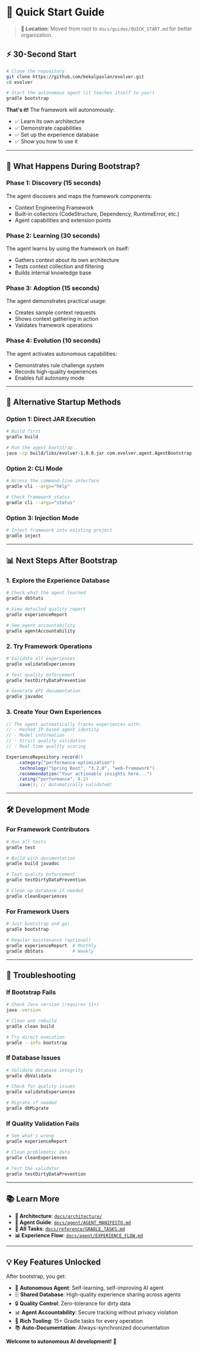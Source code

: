 # 🚀 Quick Start Guide

> **📍 Location**: Moved from root to `docs/guides/QUICK_START.md` for better organization.

## ⚡ **30-Second Start**

```bash
# Clone the repository
git clone https://github.com/bekalpaslan/evolver.git
cd evolver

# Start the autonomous agent (it teaches itself to you!)
gradle bootstrap
```

**That's it!** The framework will autonomously:
- ✅ Learn its own architecture
- ✅ Demonstrate capabilities  
- ✅ Set up the experience database
- ✅ Show you how to use it

---

## 🎯 **What Happens During Bootstrap?**

### Phase 1: Discovery (15 seconds)
The agent discovers and maps the framework components:
- Context Engineering Framework
- Built-in collectors (CodeStructure, Dependency, RuntimeError, etc.)
- Agent capabilities and extension points

### Phase 2: Learning (30 seconds)  
The agent learns by using the framework on itself:
- Gathers context about its own architecture
- Tests context collection and filtering
- Builds internal knowledge base

### Phase 3: Adoption (15 seconds)
The agent demonstrates practical usage:
- Creates sample context requests
- Shows context gathering in action
- Validates framework operations

### Phase 4: Evolution (10 seconds)
The agent activates autonomous capabilities:
- Demonstrates rule challenge system
- Records high-quality experiences
- Enables full autonomy mode

---

## 🔄 **Alternative Startup Methods**

### Option 1: Direct JAR Execution
```bash
# Build first
gradle build

# Run the agent bootstrap
java -cp build/libs/evolver-1.0.0.jar com.evolver.agent.AgentBootstrap
```

### Option 2: CLI Mode
```bash
# Access the command-line interface
gradle cli --args="help"

# Check framework status
gradle cli --args="status"
```

### Option 3: Injection Mode
```bash
# Inject framework into existing project
gradle inject
```

---

## 📊 **Next Steps After Bootstrap**

### 1. Explore the Experience Database
```bash
# Check what the agent learned
gradle dbStats

# View detailed quality report
gradle experienceReport

# See agent accountability
gradle agentAccountability
```

### 2. Try Framework Operations
```bash
# Validate all experiences
gradle validateExperiences

# Test quality enforcement
gradle testDirtyDataPrevention

# Generate API documentation
gradle javadoc
```

### 3. Create Your Own Experiences
```java
// The agent automatically tracks experiences with:
// - Hashed IP-based agent identity
// - Model information  
// - Strict quality validation
// - Real-time quality scoring

ExperienceRepository.record()
    .category("performance-optimization")
    .technology("Spring Boot", "3.2.0", "web-framework")
    .recommendation("Your actionable insights here...")
    .rating("performance", 9.2)
    .save(); // Automatically validated!
```

---

## 🛠️ **Development Mode**

### For Framework Contributors
```bash
# Run all tests
gradle test

# Build with documentation
gradle build javadoc

# Test quality enforcement
gradle testDirtyDataPrevention

# Clean up database if needed
gradle cleanExperiences
```

### For Framework Users
```bash
# Just bootstrap and go!
gradle bootstrap

# Regular maintenance (optional)
gradle experienceReport  # Monthly
gradle dbStats           # Weekly
```

---

## 🚨 **Troubleshooting**

### If Bootstrap Fails
```bash
# Check Java version (requires 11+)
java -version

# Clean and rebuild
gradle clean build

# Try direct execution
gradle --info bootstrap
```

### If Database Issues
```bash
# Validate database integrity
gradle dbValidate

# Check for quality issues
gradle validateExperiences

# Migrate if needed
gradle dbMigrate
```

### If Quality Validation Fails
```bash
# See what's wrong
gradle experienceReport

# Clean problematic data
gradle cleanExperiences

# Test the validator
gradle testDirtyDataPrevention
```

---

## 📚 **Learn More**

- **📖 Architecture**: [`docs/architecture/`](../architecture/)
- **🤖 Agent Guide**: [`docs/agent/AGENT_MANIFESTO.md`](../agent/AGENT_MANIFESTO.md)
- **🔧 All Tasks**: [`docs/reference/GRADLE_TASKS.md`](../reference/GRADLE_TASKS.md)
- **📊 Experience Flow**: [`docs/agent/EXPERIENCE_FLOW.md`](../agent/EXPERIENCE_FLOW.md)

---

## 💡 **Key Features Unlocked**

After bootstrap, you get:

- 🤖 **Autonomous Agent**: Self-learning, self-improving AI agent
- 🗄️ **Shared Database**: High-quality experience sharing across agents
- 🔒 **Quality Control**: Zero-tolerance for dirty data
- 📊 **Agent Accountability**: Secure tracking without privacy violation  
- 🔧 **Rich Tooling**: 15+ Gradle tasks for every operation
- 📚 **Auto-Documentation**: Always-synchronized documentation

**Welcome to autonomous AI development!** 🚀